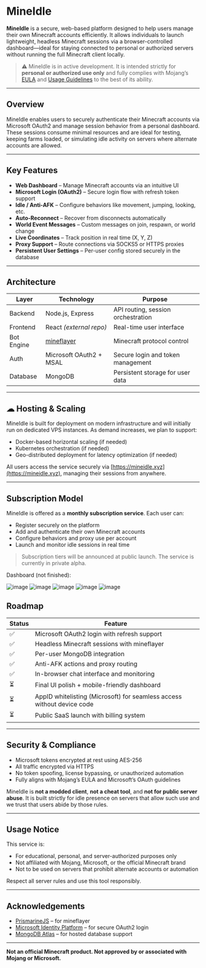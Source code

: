 # MineIdle

**MineIdle** is a secure, web-based platform designed to help users manage their own Minecraft accounts efficiently. It allows individuals to launch lightweight, headless Minecraft sessions via a browser-controlled dashboard—ideal for staying connected to personal or authorized servers without running the full Minecraft client locally.

> ⚠️ MineIdle is in active development. It is intended strictly for **personal or authorized use only** and fully complies with Mojang’s [EULA](https://www.minecraft.net/en-us/eula) and [Usage Guidelines](http://aka.ms/mcusageguidelines) to the best of its ability.

---

## Overview

MineIdle enables users to securely authenticate their Minecraft accounts via Microsoft OAuth2 and manage session behavior from a personal dashboard. These sessions consume minimal resources and are ideal for testing, keeping farms loaded, or simulating idle activity on servers where alternate accounts are allowed.

---

## Key Features

- **Web Dashboard** – Manage Minecraft accounts via an intuitive UI
- **Microsoft Login (OAuth2)** – Secure login flow with refresh token support
- **Idle / Anti-AFK** – Configure behaviors like movement, jumping, looking, etc.
- **Auto-Reconnect** – Recover from disconnects automatically
- **World Event Messages** – Custom messages on join, respawn, or world change
- **Live Coordinates** – Track position in real time (X, Y, Z)
- **Proxy Support** – Route connections via SOCKS5 or HTTPS proxies
- **Persistent User Settings** – Per-user config stored securely in the database

---

## Architecture

| Layer      | Technology              | Purpose                               |
|-----------|--------------------------|----------------------------------------|
| Backend   | Node.js, Express         | API routing, session orchestration     |
| Frontend  | React *(external repo)*  | Real-time user interface               |
| Bot Engine| [mineflayer](https://github.com/PrismarineJS/mineflayer) | Minecraft protocol control             |
| Auth      | Microsoft OAuth2 + MSAL  | Secure login and token management      |
| Database  | MongoDB                  | Persistent storage for user data       |

---

## ☁ Hosting & Scaling

MineIdle is built for deployment on modern infrastructure and will initially run on dedicated VPS instances. As demand increases, we plan to support:

- Docker-based horizontal scaling (if needed)
- Kubernetes orchestration (if needed)
- Geo-distributed deployment for latency optimization (if needed)

All users access the service securely via [https://mineidle.xyz](https://mineidle.xyz), managing their sessions from anywhere.

---

## Subscription Model

MineIdle is offered as a **monthly subscription service**. Each user can:

- Register securely on the platform
- Add and authenticate their own Minecraft accounts
- Configure behaviors and proxy use per account
- Launch and monitor idle sessions in real time

> Subscription tiers will be announced at public launch. The service is currently in private alpha.

Dashboard (not finished):

![image](https://github.com/user-attachments/assets/f5a693c1-1b6f-49ac-9892-f298411a3b8a)
![image](https://github.com/user-attachments/assets/c2968ee4-a799-4cf8-a8a5-d1a92547c7e5)
![image](https://github.com/user-attachments/assets/c2a162ea-d267-4ea5-a471-fb47e1d36250)
![image](https://github.com/user-attachments/assets/10bfa187-751a-4890-8549-4ff3376fe653)
![image](https://github.com/user-attachments/assets/1a5c7b9f-db0b-4701-8bc1-942bca940ac9)



##  Roadmap

| Status | Feature                                                                 |
|--------|-------------------------------------------------------------------------|
| ✅     | Microsoft OAuth2 login with refresh support                             |
| ✅     | Headless Minecraft sessions with mineflayer                             |
| ✅     | Per-user MongoDB integration                                            |
| ✅     | Anti-AFK actions and proxy routing                                      |
| ✅     | In-browser chat interface and monitoring                                |
| ⏳     | Final UI polish + mobile-friendly dashboard                             |
| ⏳     | AppID whitelisting (Microsoft) for seamless access without device code  |
| ⏳     | Public SaaS launch with billing system                                  |

---

##  Security & Compliance

- Microsoft tokens encrypted at rest using AES-256
- All traffic encrypted via HTTPS
- No token spoofing, license bypassing, or unauthorized automation
- Fully aligns with Mojang’s EULA and Microsoft’s OAuth guidelines

MineIdle is **not a modded client**, **not a cheat tool**, and **not for public server abuse**. It is built strictly for idle presence on servers that allow such use and we trust that users abide by those rules.

---

##  Usage Notice

This service is:

- For educational, personal, and server-authorized purposes only
- Not affiliated with Mojang, Microsoft, or the official Minecraft brand
- Not to be used on servers that prohibit alternate accounts or automation

Respect all server rules and use this tool responsibly.

---

##  Acknowledgements

- [PrismarineJS](https://github.com/PrismarineJS) – for mineflayer
- [Microsoft Identity Platform](https://learn.microsoft.com/en-us/azure/active-directory/develop/) – for secure OAuth2 login
- [MongoDB Atlas](https://www.mongodb.com/) – for hosted database support

---

**Not an official Minecraft product. Not approved by or associated with Mojang or Microsoft.**





